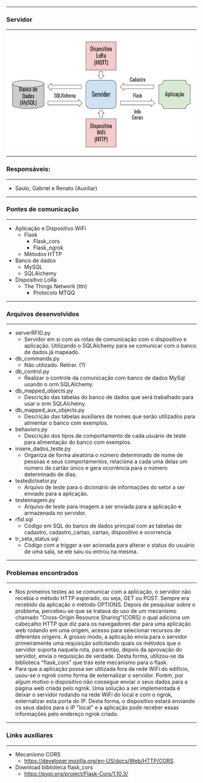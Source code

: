 ---------------------------------
### Servidor
---------------------------------

<p align="center">
  <img src="ServidorRFID.png" width="500" title="Servidor RFID">
</p>

---------------------------------
### Responsáveis:
---------------------------------
  * Saulo, Gabriel e Renato (Auxiliar)

---------------------------------
### Pontes de comunicação
---------------------------------
 * Aplicação e Dispositivo WiFi
   * Flask
     * Flask_cors
     * Flask_ngrok
   * Métodos HTTP
 * Banco de dados
   * MySQL
   * SQLAlchemy
 * Dispositivo LoRa 
   * The Things Network (ttn)
     * Protocolo MTQQ
---------------------------------
### Arquivos desenvolvidos
---------------------------------
 * serverRFID.py
   * Servidor em si com as rotas de comunicação com o dispositivo e aplicação. Utilizando o SQLAlchemy para se comunicar com o banco de dados já mapeado.
 * db_commands.py
   * Não utilizado. Retirar. (?)
 * db_control.py
   * Realizar o controle da comunicação com banco de dados MySql usando o orm SQLAlchemy.
 * db_mapped_objects.py
   * Descrição das tabelas do banco de dados que será trabalhado para usar o orm SQLAlchemy.
 * db_mapped_aux_objects.py
   * Descrição das tabelas auxiliares de nomes que serão utilizados para alimentar o banco com exemplos.
 * behaviors.py
   * Descrição dos tipos de comportamento de cada usuário de teste para alimentação do banco com exemplos.
 * insere_dados_teste.py
   * Organiza de forma aleatória o número determinado de nome de pessoas e seus comportamentos, relaciona a cada uma delas um número de cartão único e gera ocorrência para o número determinado de dias.
 * testedictsetor.py
   * Arquivo de teste para o dicionário de informações do setor a ser enviado para a aplicação.
 * testeimagem.py
   * Arquivo de teste para imagem a ser enviada para a aplicação e armazenada no servidor.
 * rfid.sql
   * Código em SQL do banco de dados princpal com as tabelas de cadastro, cadastro_cartao, cartao, dispositivo e ocorrencia
 * tr_seta_status.sql
   * Código com a trigger a ser acionada para alterar o status do usuário de uma sala, se ele saiu ou entrou na mesma. 

---------------------------------
### Problemas encontrados
---------------------------------
 * Nos primeiros testes ao se comunicar com a aplicação, o servidor não recebia o método HTTP esperado, ou seja, GET ou POST. Sempre era recebido da aplicação o método OPTIONS. Depois de pesquisar sobre o problema, percebeu-se que se tratava do uso de um mecanismo chamado "Cross-Origin Resource Sharing"(CORS) o qual adiciona um cabeçalho HTTP que diz para os navegadores dar para uma aplicação web rodando em uma origem, acesso para selecionar recursos de diferentes origens. A grosso modo, a aplicação envia para o servidor primeiramente uma requisição solicitando quais os métodos que o servidor suporta naquela rota, para então, depois da aprovação do servidor, envia o requisição de verdade. Desta forma, utilizou-se da biblioteca "flask_cors" que trás este mecanismo para o flask.
 * Para que a aplicação possa ser utilizada fora da rede WiFi do edifício, usou-se o ngrok como forma de externalizar o servidor. Porém, por algum motivo o dispositivo não consegue enviar o seus dados para a página web criada pelo ngrok. Uma solução a ser implementada é deixar o servidor rodando na rede WiFi do local e com o ngrok, externalizar esta porta do IP. Desta forma, o dispositivo estará enviando os seus dados para o IP "local" e a aplicação pode receber essas informações pelo endereço ngrok criado.
---------------------------------
### Links auxiliares
---------------------------------
 * Mecanismo CORS
   * https://developer.mozilla.org/en-US/docs/Web/HTTP/CORS
 * Download biblioteca flask_cors
   * https://pypi.org/project/Flask-Cors/1.10.3/